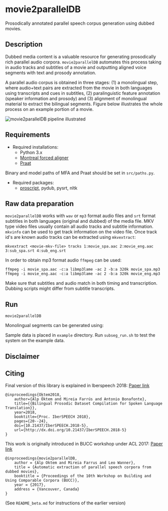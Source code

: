 # movie2parallelDB 
Prosodically annotated parallel speech corpus generation using dubbed movies. 

## Description 
Dubbed media content is a valuable resource for generating prosodically rich parallel audio corpora. `movie2parallelDB` automates this process taking in audio tracks and subtitles of a movie and outputting aligned voice segments with text and prosody annotation. 

A parallel audio corpus is obtained in three stages: (1) a monolingual step, where audio+text pairs are extracted from the movie in both languages using transcripts and cues in subtitles, (2) paralinguistic feature annotation (speaker information and prosody) and (3) alignment of monolingual material to extract the bilingual segments. Figure below illustrates the whole process on an example portion of a movie.

![movie2parallelDB pipeline illustrated](https://raw.githubusercontent.com/alpoktem/movie2parallelDB/master/images/movie2parallelDB-example_pipeline.png)

## Requirements

* Required installations:
	- Python 3.x
	- [Montreal forced aligner](https://montreal-forced-aligner.readthedocs.io/en/latest/installation.html)
	- [Praat](http://www.fon.hum.uva.nl/praat/)

Binary and model paths of MFA and Praat should be set in `src/paths.py`.

* Required packages:
	- [proscript](https://github.com/alpoktem/proscript), pydub, pysrt, nltk

## Raw data preparation

`movie2parallelDB` works with `wav` or `mp3` format audio files and `srt` format subtitles in both languages (original and dubbed) of the media file. MKV type video files usually contain all audio tracks and subtitle information. `mkvinfo` can be used to get track information on the video file. Once track id's are known audio tracks can be extracted using `mkvextract`: 

`mkvextract <movie-mkv-file> tracks 1:movie_spa.aac 2:movie_eng.aac 3:sub_spa.srt 4:sub_eng.srt`

In order to obtain mp3 format audio `ffmpeg` can be used:

`ffmpeg -i movie_spa.aac -c:a libmp3lame -ac 2 -b:a 320k movie_spa.mp3`
`ffmpeg -i movie_eng.aac -c:a libmp3lame -ac 2 -b:a 320k movie_eng.mp3`

Make sure that subtitles and audio match in both timing and transcription. Dubbing scripts might differ from subtitle transcripts. 

## Run

`movie2parallelDB`

Monolingual segments can be generated using:

Sample data is placed in `example` directory. Run `subseg_run.sh` to test the system on the example data.

## Disclaimer


## Citing

Final version of this library is explained in Iberspeech 2018: [Paper link](https://www.isca-speech.org/archive/IberSPEECH_2018/abstracts/IberS18_P1-1_Oktem.html)
	
	@inproceedings{Öktem2018,
		author={Alp Öktem and Mireia Farrús and Antonio Bonafonte},
		title={{Bilingual Prosodic Dataset Compilation for Spoken Language Translation}},
		year=2018,
		booktitle={Proc. IberSPEECH 2018},
		pages={20--24},
		doi={10.21437/IberSPEECH.2018-5},
		url={http://dx.doi.org/10.21437/IberSPEECH.2018-5}	
	}

This work is originally introduced in BUCC workshop under ACL 2017: [Paper link](https://repositori.upf.edu/handle/10230/32716)

	@inproceedings{movie2parallelDB,
		author = {Alp Oktem and Mireia Farrus and Leo Wanner},
		title = {Automatic extraction of parallel speech corpora from dubbed movies},
		booktitle = {Proceedings of the 10th Workshop on Building and Using Comparable Corpora (BUCC)},
		year = {2017},
		address = {Vancouver, Canada}
	}

(See `README_beta.md` for instructions of the earlier version)
